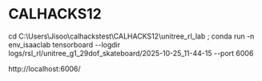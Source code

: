 # CALHACKS12

cd C:\Users\Jisoo\calhackstest\CALHACKS12\unitree_rl_lab ; conda run -n env_isaaclab tensorboard --logdir logs/rsl_rl/unitree_g1_29dof_skateboard/2025-10-25_11-44-15 --port 6006

http://localhost:6006/